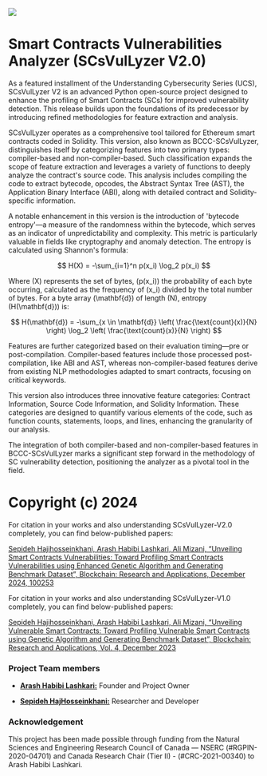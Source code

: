 ![](https://github.com/ahlashkari/SCsVulLyzer/blob/main/bccc.jpg)

# Smart Contracts Vulnerabilities Analyzer (SCsVulLyzer V2.0)

As a featured installment of the Understanding Cybersecurity Series (UCS), SCsVulLyzer V2 is an advanced Python open-source project designed to enhance the profiling of Smart Contracts (SCs) for improved vulnerability detection. This release builds upon the foundations of its predecessor by introducing refined methodologies for feature extraction and analysis.

SCsVulLyzer operates as a comprehensive tool tailored for Ethereum smart contracts coded in Solidity. This version, also known as BCCC-SCsVulLyzer, distinguishes itself by categorizing features into two primary types: compiler-based and non-compiler-based. Such classification expands the scope of feature extraction and leverages a variety of functions to deeply analyze the contract's source code. This analysis includes compiling the code to extract bytecode, opcodes, the Abstract Syntax Tree (AST), the Application Binary Interface (ABI), along with detailed contract and Solidity-specific information.

A notable enhancement in this version is the introduction of 'bytecode entropy'—a measure of the randomness within the bytecode, which serves as an indicator of unpredictability and complexity. This metric is particularly valuable in fields like cryptography and anomaly detection. The entropy is calculated using Shannon's formula:

$$
H(X) = -\sum_{i=1}^n p(x_i) \log_2 p(x_i)
$$

Where \(X\) represents the set of bytes, \(p(x_i)\) the probability of each byte occurring, calculated as the frequency of \(x_i\) divided by the total number of bytes. For a byte array \(\mathbf{d}\) of length \(N\), entropy \(H(\mathbf{d})\) is:

$$
H(\mathbf{d}) = -\sum_{x \in \mathbf{d}} \left( \frac{\text{count}(x)}{N} \right) \log_2 \left( \frac{\text{count}(x)}{N} \right) 
$$

Features are further categorized based on their evaluation timing—pre or post-compilation. Compiler-based features include those processed post-compilation, like ABI and AST, whereas non-compiler-based features derive from existing NLP methodologies adapted to smart contracts, focusing on critical keywords.

This version also introduces three innovative feature categories: Contract Information, Source Code Information, and Solidity Information. These categories are designed to quantify various elements of the code, such as function counts, statements, loops, and lines, enhancing the granularity of our analysis.

The integration of both compiler-based and non-compiler-based features in BCCC-SCsVulLyzer marks a significant step forward in the methodology of SC vulnerability detection, positioning the analyzer as a pivotal tool in the field.

# Copyright (c) 2024

For citation in your works and also understanding SCsVulLyzer-V2.0 completely, you can find below-published papers:

[Sepideh Hajihosseinkhani, Arash Habibi Lashkari, Ali Mizani, “Unveiling Smart Contracts Vulnerabilities: Toward Profiling Smart Contracts Vulnerabilities using Enhanced Genetic Algorithm and Generating Benchmark Dataset”, Blockchain: Research and Applications, December 2024, 100253](https://www.sciencedirect.com/science/article/pii/S2096720924000666)

For citation in your works and also understanding SCsVulLyzer-V1.0 completely, you can find below-published papers:

[Sepideh Hajihosseinkhani, Arash Habibi Lashkari, Ali Mizani, “Unveiling Vulnerable Smart Contracts: Toward Profiling Vulnerable Smart Contracts using Genetic Algorithm and Generating Benchmark Dataset”, Blockchain: Research and Applications, Vol. 4, December 2023](https://www.sciencedirect.com/science/article/pii/S2096720923000465?via%3Dihub)


### Project Team members 

* [**Arash Habibi Lashkari:**](http://ahlashkari.com/index.asp) Founder and Project Owner 

* [**Sepideh HajHosseinkhani:**](https://github.com/Sepid-99) Researcher and Developer 

### Acknowledgement 
This project has been made possible through funding from the Natural Sciences and Engineering Research Council of Canada — NSERC (#RGPIN-2020-04701) and Canada Research Chair (Tier II) - (#CRC-2021-00340) to Arash Habibi Lashkari.
